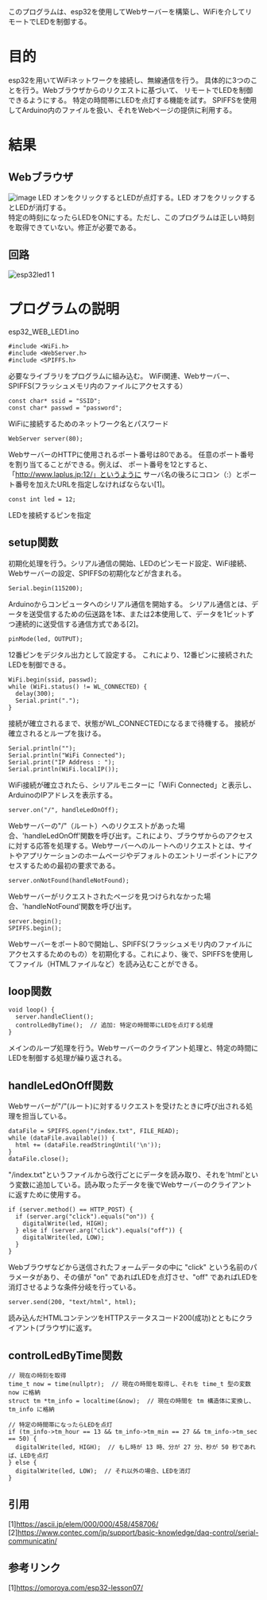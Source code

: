 このプログラムは、esp32を使用してWebサーバーを構築し、WiFiを介してリモートでLEDを制御する。

# 目的
esp32を用いてWiFiネットワークを接続し、無線通信を行う。
具体的に3つのことを行う。Webブラウザからのリクエストに基づいて、
リモートでLEDを制御できるようにする。
特定の時間帯にLEDを点灯する機能を試す。
SPIFFSを使用してArduino内のファイルを扱い、それをWebページの提供に利用する。

# 結果
## Webブラウザ
![image](https://github.com/laplus3/esp32_WEB_LED1/assets/157358254/9eaf60ae-3e2f-4c5f-a185-910ce343a627)
LED オンをクリックするとLEDが点灯する。LED オフをクリックするとLEDが消灯する。  
特定の時刻になったらLEDをONにする。ただし、このプログラムは正しい時刻を取得できていない。修正が必要である。
## 回路
![esp32led1 1](https://github.com/laplus3/esp32_WEB_LED1/assets/157358254/e660c003-1135-4956-a87e-441bdbeeeb5a)


# プログラムの説明
esp32_WEB_LED1.ino
```
#include <WiFi.h>
#include <WebServer.h>
#include <SPIFFS.h>
```
必要なライブラリをプログラムに組み込む。
WiFi関連、Webサーバー、SPIFFS(フラッシュメモリ内のファイルにアクセスする）
```
const char* ssid = "SSID";
const char* passwd = "password";
```
WiFiに接続するためのネットワーク名とパスワード
```
WebServer server(80);
```
WebサーバーのHTTPに使用されるポート番号は80である。
任意のポート番号を割り当てることができる。例えば、
ポート番号を12とすると、「http://www.laplus.jp:12/」というように
サーバ名の後ろにコロン（:）とポート番号を加えたURLを指定しなければならない[1]。  

```
const int led = 12;
```
LEDを接続するピンを指定
## setup関数
初期化処理を行う。シリアル通信の開始、LEDのピンモード設定、WiFi接続、Webサーバーの設定、SPIFFSの初期化などが含まれる。
```
Serial.begin(115200);
```
Arduinoからコンピュータへのシリアル通信を開始する。
シリアル通信とは、データを送受信するための伝送路を1本、または2本使用して、データを1ビットずつ連続的に送受信する通信方式である[2]。  
```
pinMode(led, OUTPUT);
```
12番ピンをデジタル出力として設定する。
これにより、12番ピンに接続されたLEDを制御できる。
```
WiFi.begin(ssid, passwd);
while (WiFi.status() != WL_CONNECTED) {
  delay(300);
  Serial.print(".");
}
```
接続が確立されるまで、状態がWL_CONNECTEDになるまで待機する。
接続が確立されるとループを抜ける。
```
Serial.println("");
Serial.println("WiFi Connected");
Serial.print("IP Address : ");
Serial.println(WiFi.localIP());
```
WiFi接続が確立されたら、シリアルモニターに「WiFi Connected」と表示し、
ArduinoのIPアドレスを表示する。
```
server.on("/", handleLedOnOff);
```
Webサーバーの"/"（ルート）へのリクエストがあった場合、'handleLedOnOff'関数を呼び出す。これにより、ブラウザからのアクセスに対する応答を処理する。Webサーバーへのルートへのリクエストとは、サイトやアプリケーションのホームページやデフォルトのエントリーポイントにアクセスするための最初の要求である。
```
server.onNotFound(handleNotFound);
```
Webサーバーがリクエストされたページを見つけられなかった場合、'handleNotFound'関数を呼び出す。
```
server.begin();
SPIFFS.begin();
```
Webサーバーをポート80で開始し、SPIFFS(フラッシュメモリ内のファイルにアクセスするためのもの）を初期化する。これにより、後で、SPIFFSを使用してファイル（HTMLファイルなど）を読み込むことができる。
## loop関数
```
void loop() {
  server.handleClient();
  controlLedByTime();  // 追加: 特定の時間帯にLEDを点灯する処理
}
```
メインのループ処理を行う。Webサーバーのクライアント処理と、特定の時間にLEDを制御する処理が繰り返される。
## handleLedOnOff関数
Webサーバーが"/"(ルート)に対するリクエストを受けたときに呼び出される処理を担当している。
```
dataFile = SPIFFS.open("/index.txt", FILE_READ);
while (dataFile.available()) {
  html += (dataFile.readStringUntil('\n'));
}
dataFile.close();
```
"/index.txt"というファイルから改行ごとにデータを読み取り、それを'html'という変数に追加している。読み取ったデータを後でWebサーバーのクライアントに返すために使用する。
```
if (server.method() == HTTP_POST) {
  if (server.arg("click").equals("on")) {
    digitalWrite(led, HIGH);
  } else if (server.arg("click").equals("off")) {
    digitalWrite(led, LOW);
  }
}
```
Webブラウザなどから送信されたフォームデータの中に "click" という名前のパラメータがあり、その値が "on" であればLEDを点灯させ、"off" であればLEDを消灯させるような条件分岐を行っている。
```
server.send(200, "text/html", html);
```
読み込んだHTMLコンテンツをHTTPステータスコード200(成功)とともにクライアント(ブラウザ)に返す。
## controlLedByTime関数
```
// 現在の時刻を取得
time_t now = time(nullptr);  // 現在の時間を取得し、それを time_t 型の変数 now に格納
struct tm *tm_info = localtime(&now);  // 現在の時間を tm 構造体に変換し、tm_info に格納

// 特定の時間帯になったらLEDを点灯
if (tm_info->tm_hour == 13 && tm_info->tm_min == 27 && tm_info->tm_sec == 50) {
  digitalWrite(led, HIGH);  // もし時が 13 時、分が 27 分、秒が 50 秒であれば、LEDを点灯
} else {
  digitalWrite(led, LOW);  // それ以外の場合、LEDを消灯
}
```
## 引用
[1]https://ascii.jp/elem/000/000/458/458706/  
[2]https://www.contec.com/jp/support/basic-knowledge/daq-control/serial-communicatin/
## 参考リンク
[1]https://omoroya.com/esp32-lesson07/  
